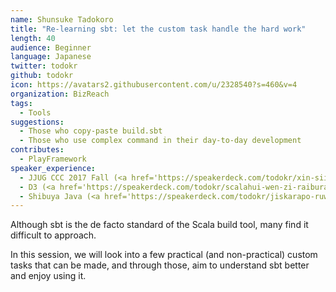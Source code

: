 ```yaml
---
name: Shunsuke Tadokoro
title: "Re-learning sbt: let the custom task handle the hard work"
length: 40
audience: Beginner
language: Japanese
twitter: todokr
github: todokr
icon: https://avatars2.githubusercontent.com/u/2328540?s=460&v=4
organization: BizReach
tags:
  - Tools
suggestions:
  - Those who copy-paste build.sbt
  - Those who use complex command in their day-to-day development
contributes:
  - PlayFramework
speaker_experience:
  - JJUG CCC 2017 Fall (<a href='https://speakerdeck.com/todokr/xin-siihurokuraminkuyan-yu-falsexue-hifang-httpsahawozuo-tutexue-hu-java-scala-clojure'>https://speakerdeck.com/todokr/xin-siihurokuraminkuyan-yu-falsexue-hifang-httpsahawozuo-tutexue-hu-java-scala-clojure</a>)
  - D3 (<a href='https://speakerdeck.com/todokr/scalahui-wen-zi-raiburarini-macronadowodao-ru-sitemita'>https://speakerdeck.com/todokr/scalahui-wen-zi-raiburarini-macronadowodao-ru-sitemita</a>)
  - Shibuya Java (<a href='https://speakerdeck.com/todokr/jiskarapo-ruwen-zi-kodoru-men'>https://speakerdeck.com/todokr/jiskarapo-ruwen-zi-kodoru-men</a>)
---
```

Although sbt is the de facto standard of the Scala build tool, many find it difficult to approach.

In this session, we will look into a few practical (and non-practical) custom tasks that can be made, and through those, aim to understand sbt better and enjoy using it.
